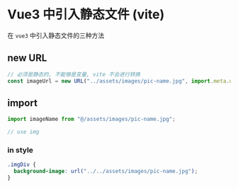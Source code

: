 # Vue3 中引入静态文件 (vite)

在 `vue3` 中引入静态文件的三种方法

## new URL

```js
// 必须是静态的, 不能够是变量, vite 不会进行转换
const imageUrl = new URL("../assets/images/pic-name.jpg", import.meta.url).href;
```

## import

```js
import imageName from "@/assets/images/pic-name.jpg";

// use img
```

### in style

```css
.imgDiv {
  background-image: url("../../assets/images/pic-name.jpg");
}
```
